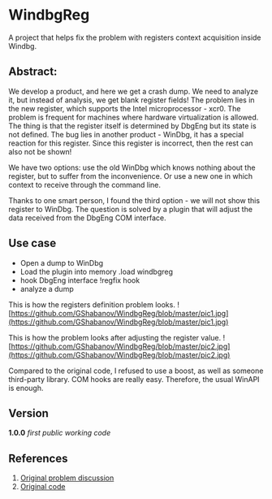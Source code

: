 # WindbgReg
A project that helps fix the problem with registers context acquisition inside Windbg.

## Abstract:
We develop a product, and here we get a crash dump. We need to analyze it, but instead of analysis, we get blank register fields!
The problem lies in the new register, which supports the Intel microprocessor - xcr0. The problem is frequent for machines where hardware virtualization is allowed.
The thing is that the register itself is determined by DbgEng but its state is not defined. The bug lies in another product - WinDbg, it has a special reaction for this register. Since this register is incorrect, then the rest can also not be shown!

We have two options: use the old WinDbg which knows nothing about the register, but to suffer from the inconvenience. Or use a new one in which context to receive through the command line.

Thanks to one smart person, I found the third option - we will not show this register to WinDbg. The question is solved by a plugin that will adjust the data received from the DbgEng COM interface.

## Use case
* Open a dump to WinDbg
* Load the plugin into memory 
.load windbgreg
* hook DbgEng interface 
!regfix hook
* analyze a dump

This is how the registers definition problem looks.
![https://github.com/GShabanov/WindbgReg/blob/master/pic1.jpg](https://github.com/GShabanov/WindbgReg/blob/master/pic1.jpg)

This is how the problem looks after adjusting the register value.
![https://github.com/GShabanov/WindbgReg/blob/master/pic2.jpg](https://github.com/GShabanov/WindbgReg/blob/master/pic2.jpg)


Compared to the original code, I refused to use a boost, as well as someone third-party library.
COM hooks are really easy. Therefore, the usual WinAPI is enough.

## Version 
   **1.0.0** _first public working code_


## References
1. [Original problem discussion](https://stackoverflow.com/questions/35961246/windbg-not-showing-register-values)
2. [Original code](https://github.com/mbikovitsky/WingDbg)